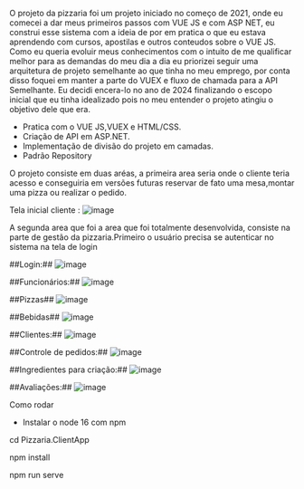 O projeto da pizzaria foi um projeto iniciado no começo de 2021, onde eu comecei a dar meus primeiros passos com VUE JS e com ASP NET, eu construi esse sistema com a ideia de por em pratica o que eu estava aprendendo com cursos, apostilas e outros conteudos sobre o VUE JS. Como eu queria evoluir meus conhecimentos com o intuito de me qualificar melhor para as demandas do meu dia a dia eu priorizei seguir uma arquitetura de projeto semelhante ao que tinha no meu emprego, por conta disso foquei em manter a parte do VUEX e fluxo de chamada para a API Semelhante. Eu decidi encera-lo no ano de 2024 finalizando o escopo inicial que eu tinha idealizado pois no meu entender o projeto atingiu o objetivo dele que era.

- Pratica com o VUE JS,VUEX e HTML/CSS.
- Criação de API em ASP.NET.
- Implementação de divisão do projeto em camadas.
- Padrão Repository

O projeto consiste em duas aréas, a primeira area seria onde o cliente teria acesso e conseguiria em versões futuras reservar de fato uma mesa,montar uma pizza ou realizar o pedido.

Tela inicial cliente :
![image](https://github.com/user-attachments/assets/92a74052-557a-4f30-8509-1b6425ac9527)

A segunda area que foi a area que foi totalmente desenvolvida, consiste na parte de gestão da pizzaria.Primeiro o usuário precisa se autenticar no sistema na tela de login

##Login:##
![image](https://github.com/user-attachments/assets/e1da1802-48eb-460a-a1e9-571fe66f5865)

##Funcionários:##
![image](https://github.com/user-attachments/assets/19a59f5a-011a-43c1-8d00-f2306f9d91da)

##Pizzas##
![image](https://github.com/user-attachments/assets/162d4fbc-4635-42d1-926c-ff127711ad4a)

##Bebidas##
![image](https://github.com/user-attachments/assets/fb7949e3-a1f8-41f3-87ad-fd11b6a5bed7)

##Clientes:##
![image](https://github.com/user-attachments/assets/25bd1895-ae97-40a0-b2a9-525c02f004de)

##Controle de pedidos:##
![image](https://github.com/user-attachments/assets/7655dceb-01b6-4150-ba83-721e40986477)

##Ingredientes para criação:##
![image](https://github.com/user-attachments/assets/adf9410e-07a8-4881-8384-bc3528bab4c9)

##Avaliações:##
![image](https://github.com/user-attachments/assets/858ba2e7-bd5c-4b9f-a3b5-9a8511a6c0d9)




Como rodar
- Instalar o node  16 com npm

cd Pizzaria.ClientApp

npm install

npm run serve






